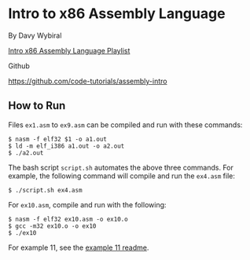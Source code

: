 # Intro to x86 Assembly Language

By Davy Wybiral

[Intro x86 Assembly Language Playlist](https://www.youtube.com/playlist?list=PLmxT2pVYo5LB5EzTPZGfFN0c2GDiSXgQe)

Github

https://github.com/code-tutorials/assembly-intro

## How to Run

Files `ex1.asm` to `ex9.asm` can be compiled and run with these commands:

```
$ nasm -f elf32 $1 -o a1.out
$ ld -m elf_i386 a1.out -o a2.out
$ ./a2.out
```

The bash script `script.sh` automates the above three commands. For example, the following command will compile and run the `ex4.asm` file:

`$ ./script.sh ex4.asm`

For `ex10.asm`, compile and run with the following:

```
$ nasm -f elf32 ex10.asm -o ex10.o
$ gcc -m32 ex10.o -o ex10
$ ./ex10
```

For example 11, see the [example 11 readme](./ex11).